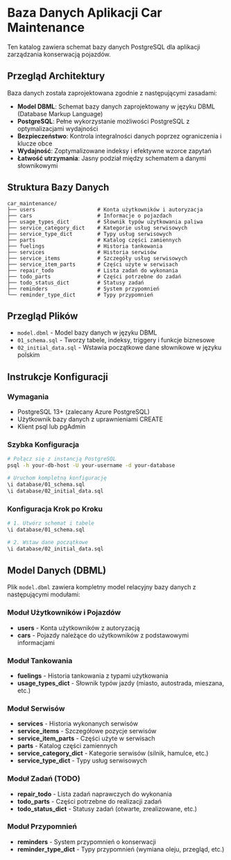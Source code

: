 # Baza Danych Aplikacji Car Maintenance

Ten katalog zawiera schemat bazy danych PostgreSQL dla aplikacji zarządzania konserwacją pojazdów.

## Przegląd Architektury

Baza danych została zaprojektowana zgodnie z następującymi zasadami:
- **Model DBML**: Schemat bazy danych zaprojektowany w języku DBML (Database Markup Language)
- **PostgreSQL**: Pełne wykorzystanie możliwości PostgreSQL z optymalizacjami wydajności
- **Bezpieczeństwo**: Kontrola integralności danych poprzez ograniczenia i klucze obce
- **Wydajność**: Zoptymalizowane indeksy i efektywne wzorce zapytań
- **Łatwość utrzymania**: Jasny podział między schematem a danymi słownikowymi

## Struktura Bazy Danych

```
car_maintenance/
├── users                    # Konta użytkowników i autoryzacja
├── cars                     # Informacje o pojazdach
├── usage_types_dict         # Słownik typów użytkowania paliwa
├── service_category_dict    # Kategorie usług serwisowych
├── service_type_dict        # Typy usług serwisowych
├── parts                    # Katalog części zamiennych
├── fuelings                 # Historia tankowania
├── services                 # Historia serwisów
├── service_items            # Szczegóły usług serwisowych
├── service_item_parts       # Części użyte w serwisach
├── repair_todo              # Lista zadań do wykonania
├── todo_parts               # Części potrzebne do zadań
├── todo_status_dict         # Statusy zadań
├── reminders                # System przypomnień
└── reminder_type_dict       # Typy przypomnień
```

## Przegląd Plików

- `model.dbml` - Model bazy danych w języku DBML
- `01_schema.sql` - Tworzy tabele, indeksy, triggery i funkcje biznesowe
- `02_initial_data.sql` - Wstawia początkowe dane słownikowe w języku polskim

## Instrukcje Konfiguracji

### Wymagania
- PostgreSQL 13+ (zalecany Azure PostgreSQL)
- Użytkownik bazy danych z uprawnieniami CREATE
- Klient psql lub pgAdmin

### Szybka Konfiguracja
```bash
# Połącz się z instancją PostgreSQL
psql -h your-db-host -U your-username -d your-database

# Uruchom kompletną konfigurację
\i database/01_schema.sql
\i database/02_initial_data.sql
```

### Konfiguracja Krok po Kroku
```bash
# 1. Utwórz schemat i tabele
\i database/01_schema.sql

# 2. Wstaw dane początkowe
\i database/02_initial_data.sql
```

## Model Danych (DBML)

Plik `model.dbml` zawiera kompletny model relacyjny bazy danych z następującymi modułami:

### Moduł Użytkowników i Pojazdów
- **users** - Konta użytkowników z autoryzacją
- **cars** - Pojazdy należące do użytkowników z podstawowymi informacjami

### Moduł Tankowania
- **fuelings** - Historia tankowania z typami użytkowania
- **usage_types_dict** - Słownik typów jazdy (miasto, autostrada, mieszana, etc.)

### Moduł Serwisów
- **services** - Historia wykonanych serwisów
- **service_items** - Szczegółowe pozycje serwisów
- **service_item_parts** - Części użyte w serwisach
- **parts** - Katalog części zamiennych
- **service_category_dict** - Kategorie serwisów (silnik, hamulce, etc.)
- **service_type_dict** - Typy usług serwisowych

### Moduł Zadań (TODO)
- **repair_todo** - Lista zadań naprawczych do wykonania
- **todo_parts** - Części potrzebne do realizacji zadań
- **todo_status_dict** - Statusy zadań (otwarte, zrealizowane, etc.)

### Moduł Przypomnień
- **reminders** - System przypomnień o konserwacji
- **reminder_type_dict** - Typy przypomnień (wymiana oleju, przegląd, etc.)